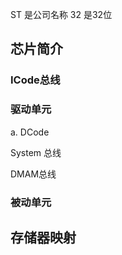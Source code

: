 ST 是公司名称
32 是32位

## 芯片简介

### ICode总线


### 驱动单元
a. DCode

System 总线

DMAM总线


### 被动单元


## 存储器映射
